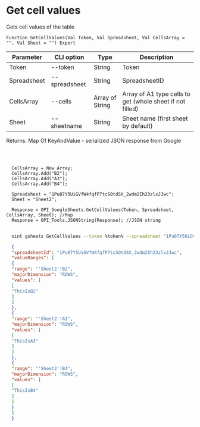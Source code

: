 ﻿---
sidebar_position: 3
---

# Get cell values
 Gets cell values of the table



`Function GetCellValues(Val Token, Val Spreadsheet, Val CellsArray = "", Val Sheet = "") Export`

  | Parameter | CLI option | Type | Description |
  |-|-|-|-|
  | Token | --token | String | Token |
  | Spreadsheet | --spreadsheet | String | SpreadsheetID |
  | CellsArray | --cells | Array of String | Array of A1 type cells to get (whole sheet if not filled) |
  | Sheet | --sheetname | String | Sheet name (first sheet by default) |

  
  Returns:  Map Of KeyAndValue - serialized JSON response from Google

<br/>




```bsl title="Code example"
  
  CellsArray = New Array;
  CellsArray.Add("B2");
  CellsArray.Add("A3");
  CellsArray.Add("B4");
  
  Spreadsheet = "1Pu07Y5UiGVfW4fqfP7tcSQtdSX_2wdm2Ih23zlxJJwc";
  Sheet = "Sheet2";
  
  Response = OPI_GoogleSheets.GetCellValues(Token, Spreadsheet, CellsArray, Sheet); //Map
  Response = OPI_Tools.JSONString(Response); //JSON string
```



```sh title="CLI command example"
    
  oint gsheets GetCellValues --token %token% --spreadsheet "1Pu07Y5UiGVfW4fqfP7tcSQtdSX_2wdm2Ih23zlxJJwc" --cells %cells% --sheetname "Sheet2"

```

```json title="Result"
  {
  "spreadsheetId": "1Pu07Y5UiGVfW4fqfP7tcSQtdSX_2wdm2Ih23zlxJJwc",
  "valueRanges": [
  {
  "range": "'Sheet2'!B2",
  "majorDimension": "ROWS",
  "values": [
  [
  "ThisIsB2"
  ]
  ]
  },
  {
  "range": "'Sheet2'!A3",
  "majorDimension": "ROWS",
  "values": [
  [
  "ThisIsA3"
  ]
  ]
  },
  {
  "range": "'Sheet2'!B4",
  "majorDimension": "ROWS",
  "values": [
  [
  "ThisIsB4"
  ]
  ]
  }
  ]
  }

```
